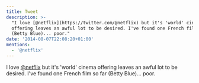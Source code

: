 ```yaml
---
title: Tweet
description: >-
  "I love [@netflix](https://twitter.com/@netflix) but it's 'world' cinema
  offering leaves an awful lot to be desired. I've found one French film so far
  (Betty Blue)... poor."
date: '2014-08-07T22:08:20+01:00'
mentions:
  - '@netflix'
---
```

I love [@netflix](https://twitter.com/@netflix) but it's 'world' cinema offering leaves an awful lot to be desired. I've found one French film so far (Betty Blue)... poor.
